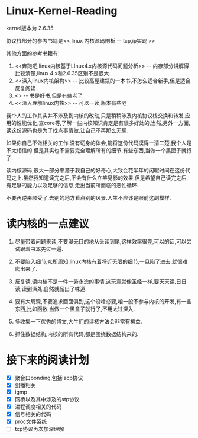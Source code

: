# Linux-Kernel-Reading

kernel版本为 2.6.35

协议栈部分的参考书籍是<< linux 内核源码剖析 -- tcp,ip实现 >>

其他方面的参考书籍有:
1. <<奔跑吧,linux内核基于LInux4.x内核源代码问题分析>> -- 内存部分讲解得比较清楚,linux 4.x和2.6.35区别不是很大.
2. <<深入linux内核架构>> -- 比较高屋建瓴的一本书,不怎么适合新手,但是适合反复阅读
3. <<Understanding the Linux Virtual Memory Manager>> -- 书是好书,但是有些老了
4. <<深入理解linux内核>> -- 可以一读,版本有些老

我个人的工作其实并不涉及到内核的改动,只是稍稍涉及内核协议栈交换和转发,应用的性能优化,查core等,了解一些内核知识肯定是有很多好处的,当然,另外一方面,读这份源码也是为了找点事情做,让自己不再那么无聊.

如果你自己不做相关的工作,没有切身的体会,能将这份代码摸得一清二楚,我个人是不太相信的.但是其实也不需要完全理解所有的细节,有些东西,当做一个黑匣子就行了.

读内核源码,很大一部分来源于我自己的好奇心,大致会花半年的闲暇时间在这份代码之上.虽然我知道读完之后,不会有什么立竿见影的效果,但是希望自己读完之后,有足够的能力以及足够的信息,走出当前所面临的恶性循环.

不要再逆来顺受了,去别的地方看点别的风景.人生不应该是眼前这副模样.

# 读内核的一点建议

1. 尽量带着问题来读,不要漫无目的地从头读到尾,这样效率很差,可以的话,可以尝试跟着书本先过一遍.

2. 不要陷入细节,众所周知,linux内核有着将近无限的细节,一旦陷了进去,就很难爬出来了.

3. 反复读,读内核不是一件一劳永逸的事情,这玩意就像圣经一样,要天天读,日日读,读到深处,自然就品出了味道.

4. 要有大局观,不要追求面面俱到,这个没啥必要,咱一般不参与内核的开发,有一些东西,比如函数,当做一个黑盒子就行了,不用太过深入.

5. 多收集一下优秀的博文,大牛们的读核方法会非常有裨益.

6. 抓住数据结构,内核的所有代码,都是围绕数据结构来的.



# 接下来的阅读计划

- [x] 聚合口bonding,包括lacp协议
- [x] 组播相关
- [x] igmp
- [x] 网桥以及其中涉及的stp协议
- [x] 进程调度相关的代码
- [x] 信号相关的代码
- [x] proc文件系统
- [ ] tcp协议再次加深理解